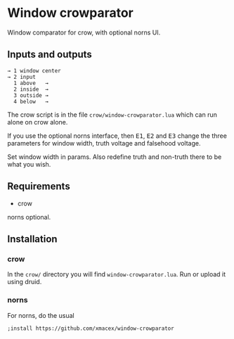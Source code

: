# Window crowparator

Window comparator for crow, with optional norns UI.

## Inputs and outputs

    → 1 window center
    → 2 input
      1 above   →
      2 inside  →
      3 outside →
      4 below   →

The crow script is in the file `crow/window-crowparator.lua` which can run alone on crow alone.

If you use the optional norns interface, then <kbd>E1</kbd>, <kbd>E2</kbd> and <kbd>E3</kbd> change the three parameters for window width, truth voltage and falsehood voltage.

Set window width in params. Also redefine truth and non-truth there to be what you wish.

## Requirements

- crow

norns optional.

## Installation

### crow

In the `crow/` directory you will find `window-crowparator.lua`. Run or upload it using druid.

### norns

For norns, do the usual

```
;install https://github.com/xmacex/window-crowparator
```
